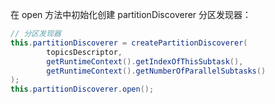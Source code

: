 
在 open 方法中初始化创建 partitionDiscoverer 分区发现器：
```java
// 分区发现器
this.partitionDiscoverer = createPartitionDiscoverer(
        topicsDescriptor,
        getRuntimeContext().getIndexOfThisSubtask(),
        getRuntimeContext().getNumberOfParallelSubtasks()
);
this.partitionDiscoverer.open();
```
